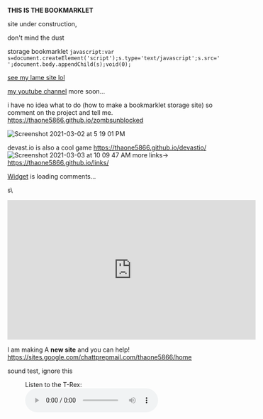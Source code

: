 <link rel="apple-touch-icon" sizes="180x180" href="/apple-touch-icon.png">
<link rel="icon" type="image/png" sizes="32x32" href="/favicon-32x32.png">
<link rel="icon" type="image/png" sizes="16x16" href="/favicon-16x16.png">
<link rel="manifest" href="/site.webmanifest">
<link rel="mask-icon" href="/safari-pinned-tab.svg" color="#5bbad5">
<meta name="msapplication-TileColor" content="#da532c">
<meta name="theme-color" content="#ffffff">

**THIS IS THE BOOKMARKLET**

site under construction,

don't mind the dust

storage bookmarklet `javascript:var s=document.createElement('script');s.type='text/javascript';s.src=' ';document.body.appendChild(s);void(0);`

[see my lame site lol](https://github.com/thaone5866/codestorage.github.io)  

[my youtube channel](https://www.youtube.com/channel/UCl6Xu7SiGfDcI-KBP54eYtA)
more soon...


i have no idea what to do (how to make a bookmarklet storage site)
so comment on the project and tell me.
https://thaone5866.github.io/zombsunblocked

![Screenshot 2021-03-02 at 5 19 01 PM](https://user-images.githubusercontent.com/77510164/109983626-02af8b00-7cd1-11eb-8e76-cd71e8db87e7.png)



devast.io is also a cool game https://thaone5866.github.io/devastio/
![Screenshot 2021-03-03 at 10 09 47 AM](https://user-images.githubusercontent.com/77510164/109983975-59b56000-7cd1-11eb-91da-5e650fc48b92.png)
more links->
https://thaone5866.github.io/links/ 






<!-- begin wwww.htmlcommentbox.com -->
 <div id="HCB_comment_box"><a href="http://www.htmlcommentbox.com">Widget</a> is loading comments...</div>
 <link rel="stylesheet" type="text/css" href="https://www.htmlcommentbox.com/static/skins/bootstrap/twitter-bootstrap.css?v=0" />
 <script type="text/javascript" id="hcb"> /*<!--*/ if(!window.hcb_user){hcb_user={};} (function(){var s=document.createElement("script"), l=hcb_user.PAGE || (""+window.location).replace(/'/g,"%27"), h="https://www.htmlcommentbox.com";s.setAttribute("type","text/javascript");s.setAttribute("src", h+"/jread?page="+encodeURIComponent(l).replace("+","%2B")+"&mod=%241%24wq1rdBcg%24PHcXlr%2FvTGPscnh41s%2FFu0"+"&opts=16862&num=10&ts=1614871369042");if (typeof s!="undefined") document.getElementsByTagName("head")[0].appendChild(s);})(); /*-->*/ </script>
<!-- end www.htmlcommentbox.com -->


s\
<iframe width="560" height="315" src="https://www.youtube.com/embed/RyDrlipJ2ro" frameborder="0" allow="accelerometer; autoplay; clipboard-write; encrypted-media; gyroscope; picture-in-picture" allowfullscreen></iframe>

I am making A **new site** and you can help!
https://sites.google.com/chattprepmail.com/thaone5866/home



sound test, ignore this
<figure>
    <figcaption>Listen to the T-Rex:</figcaption>
    <audio
        controls
        src="/media/cc0-audio/t-rex-roar.mp3">
            Your browser does not support the
            <code>audio</code> element.
    </audio>
</figure>

